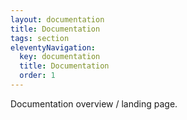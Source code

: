 ```yaml
---
layout: documentation
title: Documentation
tags: section
eleventyNavigation:
  key: documentation
  title: Documentation
  order: 1
---
```


Documentation overview / landing page.
